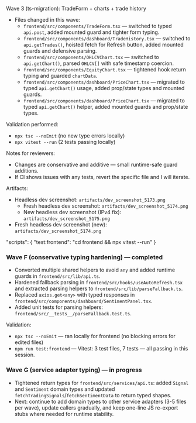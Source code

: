 Wave 3 (ts-migration): TradeForm + charts + trade history

- Files changed in this wave:
  - `frontend/src/components/TradeForm.tsx` — switched to typed `api.post`, added mounted guard and tighter form typing.
  - `frontend/src/components/dashboard/TradeHistory.tsx` — switched to `api.getTrades()`, hoisted fetch for Refresh button, added mounted guards and defensive parsing.
  - `frontend/src/components/OHLCVChart.tsx` — switched to `api.getChart()`, parsed `OHLCV[]` with safe timestamp coercion.
  - `frontend/src/components/EquityChart.tsx` — tightened hook return typing and guarded `chartData`.
  - `frontend/src/components/dashboard/PriceChart.tsx` — migrated to typed `api.getChart()` usage, added prop/state types and mounted guards.
  - `frontend/src/components/dashboard/PriceChart.tsx` — migrated to typed `api.getChart()` helper, added mounted guards and prop/state types.

Validation performed:
- `npx tsc --noEmit` (no new type errors locally)
- `npx vitest --run` (2 tests passing locally)

Notes for reviewers:
- Changes are conservative and additive — small runtime-safe guard additions.
- If CI shows issues with any tests, revert the specific file and I will iterate.

Artifacts:
- Headless dev screenshot: `artifacts/dev_screenshot_5173.png`
  - Fresh headless dev screenshot: `artifacts/dev_screenshot_5174.png`
  - New headless dev screenshot (IPv4 fix): `artifacts/dev_screenshot_5175.png`
- Fresh headless dev screenshot (new): `artifacts/dev_screenshot_5174.png`

"scripts": {
  "test:frontend": "cd frontend && npx vitest --run"
}

### Wave F (conservative typing hardening) — completed

- Converted multiple shared helpers to avoid `any` and added runtime guards in `frontend/src/lib/api.ts`.
- Hardened fallback parsing in `frontend/src/hooks/useAutoRefresh.tsx` and extracted parsing helpers to `frontend/src/lib/parseFallback.ts`.
- Replaced `axios.get<any>` with typed responses in `frontend/src/components/dashboard/SentimentPanel.tsx`.
- Added unit tests for parsing helpers: `frontend/src/__tests__/parseFallback.test.ts`.

Validation:
- `npx tsc --noEmit` — ran locally for frontend (no blocking errors for edited files)
- `npm run test:frontend` — Vitest: 3 test files, 7 tests — all passing in this session.

### Wave G (service adapter typing) — in progress

- Tightened return types for `frontend/src/services/api.ts`: added `Signal` and `Sentiment` domain types and updated `fetchTradingSignals`/`fetchSentimentData` to return typed shapes.
- Next: continue to add domain types to other service adapters (3-5 files per wave), update callers gradually, and keep one-line JS re-export stubs where needed for runtime stability.
